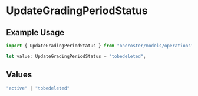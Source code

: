 # UpdateGradingPeriodStatus

## Example Usage

```typescript
import { UpdateGradingPeriodStatus } from "oneroster/models/operations";

let value: UpdateGradingPeriodStatus = "tobedeleted";
```

## Values

```typescript
"active" | "tobedeleted"
```